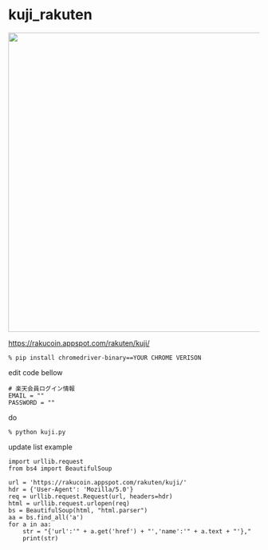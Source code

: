 # kuji_rakuten

<img width="600" src="https://user-images.githubusercontent.com/6063541/150980332-9f4f431b-7a61-4d89-9d16-8e4e919191a5.png">


https://rakucoin.appspot.com/rakuten/kuji/

```
% pip install chromedriver-binary==YOUR CHROME VERISON
```

edit code bellow

```
# 楽天会員ログイン情報
EMAIL = ""
PASSWORD = ""
```

do

```
% python kuji.py
```

update list example

```
import urllib.request
from bs4 import BeautifulSoup

url = 'https://rakucoin.appspot.com/rakuten/kuji/'
hdr = {'User-Agent': 'Mozilla/5.0'}
req = urllib.request.Request(url, headers=hdr)
html = urllib.request.urlopen(req)
bs = BeautifulSoup(html, "html.parser")
aa = bs.find_all('a')
for a in aa:
    str = "{'url':'" + a.get('href') + "','name':'" + a.text + "'},"
    print(str)

```
